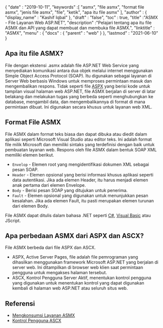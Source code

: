 {
  "date" : "2019-10-11",
  "keywords" :[ "asmx", "file asmx", "format file asmx", "jenis file asmx", "file", "ketik", "apa itu file asmx" ],
  "author" : {
    "display_name" : "Kashif Iqbal"
},
  "draft" : "false",
  "toc" : true,
  "title" :"ASMX - File Layanan Web ASP.NET",
  "description" :"Pelajari tentang apa itu file ASMX dan API yang dapat membuat dan membuka file ASMX.",
  "linktitle" : "ASMX",
  "menu" : {
    "docs" : {
      "parent" : "web"
}
},
  "lastmod" : "2021-06-10"
}

## Apa itu file ASMX?

File dengan ekstensi .asmx adalah file ASP.NET Web Service yang menyediakan komunikasi antara dua objek melalui internet menggunakan Simple Object Access Protocol (SOAP). Itu digunakan sebagai layanan di Server Web berbasis Windows untuk memproses permintaan masuk dan mengembalikan respons. Tidak seperti file [ASPX](/id/web/aspx/) yang berisi kode untuk tampilan visual halaman web ASP.NET, file ASMX berjalan di server di latar belakang dan melakukan tugas yang berbeda seperti menghubungkan ke database, mengambil data, dan mengembalikannya di format di mana permintaan dibuat. Ini digunakan secara khusus untuk layanan web XML.

## Format File ASMX

File ASMX dalam format teks biasa dan dapat dibuka atau diedit dalam aplikasi seperti Microsoft Visual Studio atau editor teks. Ini adalah format file milik Microsoft dan memiliki sintaks yang terdefinisi dengan baik untuk pembuatan layanan web. Respons oleh file ASMX dalam bentuk SOAP XML memiliki elemen berikut.

* `Envelop` - Elemen root yang mengidentifikasi dokumen XML sebagai pesan SOAP.
* `Header` - Elemen opsional yang berisi informasi khusus aplikasi seperti data autentikasi. Jika ada elemen Header, itu harus menjadi elemen anak pertama dari elemen Envelope.
* `Body` - Berisi pesan SOAP yang ditujukan untuk penerima.
* `Fault` - Elemen opsional yang digunakan untuk menunjukkan pesan kesalahan. Jika ada elemen Fault, itu pasti merupakan elemen turunan dari elemen Body.

File ASMX dapat ditulis dalam bahasa .NET seperti [C#](/id/programming/cs/), [Visual Basic](/id/programming/vb/) atau JScript.

## Apa perbedaan ASMX dari ASPX dan ASCX?

File ASMX berbeda dari file ASPX dan ASCX.

* ASPX, Active Server Pages, file adalah file pemrograman yang dihasilkan menggunakan framework Microsoft ASP.NET yang berjalan di server web. Ini ditampilkan di browser web klien saat permintaan pengguna untuk mengakses halaman tersebut.
* ASCX, Kontrol Pengguna Server Aktif, menentukan kontrol pengguna yang digunakan untuk menentukan kontrol yang dapat digunakan kembali di halaman web ASP.NET atau seluruh situs web.

## Referensi

* [Mengkonsumsi Layanan ASMX](https://learn.microsoft.com/en-us/xamarin/xamarin-forms/data-cloud/web-services/asmx)
* [Kontrol Pengguna ASCX](https://beansoftware.com/ASP.NET-Tutorials/User-Control.aspx)

